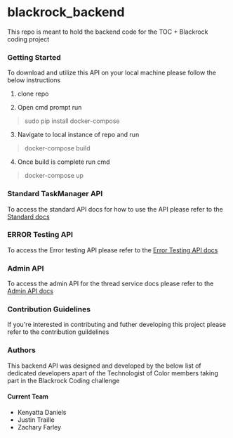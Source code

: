 # blackrock_backend
This repo is meant to hold the backend code for the TOC + Blackrock coding project



### Getting Started

To download and utilize this API on your local machine please follow the below instructions

1. clone repo

2. Open cmd prompt run

>sudo pip install docker-compose

3. Navigate to local instance of repo and run

>docker-compose build

4. Once build is complete run cmd

>docker-compose up


### Standard TaskManager API

To access the standard API docs for how to use the API please refer to the
<a href="https://documenter.getpostman.com/view/8843466/SVtPXARL?version=latest">Standard docs</a>

### ERROR Testing API


To access the Error testing API please refer to the 
<a href="https://documenter.getpostman.com/view/8843466/SVtPXARL?version=latest">Error Testing API docs</a>

### Admin API 
To access the admin API for the thread service docs please refer to the <a href="https://documenter.getpostman.com/view/8843466/SVtPXARH?version=latest">Admin API docs</a>

### Contribution Guidelines
If you're interested in contributing and futher developing this project please refer to the contribution guildelines

### Authors
This backend API was designed and developed by the below list of dedicated developers apart of the Technologist of Color members taking part in the Blackrock Coding challenge

#### Current Team
<ul>
  <li>Kenyatta Daniels</li>
  <li>Justin Traille</li>
  <li>Zachary Farley</li>
</ul>
